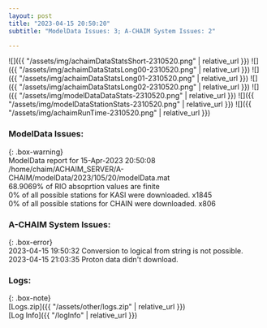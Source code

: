 ```yaml
---
layout: post
title: "2023-04-15 20:50:20"
subtitle: "ModelData Issues: 3; A-CHAIM System Issues: 2"

---
```


![]({{ "/assets/img/achaimDataStatsShort-2310520.png" | relative_url }})
![]({{ "/assets/img/achaimDataStatsLong00-2310520.png" | relative_url }})
![]({{ "/assets/img/achaimDataStatsLong01-2310520.png" | relative_url }})
![]({{ "/assets/img/achaimDataStatsLong02-2310520.png" | relative_url }})
![]({{ "/assets/img/modelDataDataStats-2310520.png" | relative_url }})
![]({{ "/assets/img/modelDataStationStats-2310520.png" | relative_url }})
![]({{ "/assets/img/achaimRunTime-2310520.png" | relative_url }})


### ModelData Issues:  
  
{: .box-warning}  
 ModelData report for 15-Apr-2023 20:50:08   
 /home/chaim/ACHAIM_SERVER/A-CHAIM/modelData/2023/105/20/modelData.mat   
 68.9069% of RIO absoprtion values are finite   
 0% of all possible stations for KASI were downloaded. x1845   
 0% of all possible stations for CHAIN were downloaded. x806   
  
### A-CHAIM System Issues:  
  
{: .box-error}  
2023-04-15 19:50:32 Conversion to logical from string is not possible.  
2023-04-15 21:03:35 Proton data didn't download.  

### Logs:  
  
{: .box-note}  
[Logs.zip]({{ "/assets/other/logs.zip" | relative_url }})  
[Log Info]({{ "/logInfo" | relative_url }})  
